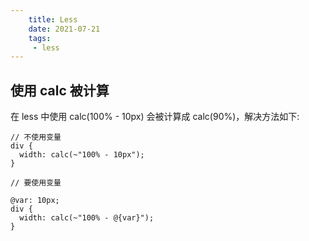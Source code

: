 ```yaml
---
    title: Less
    date: 2021-07-21
    tags:
     - less
---
```


<Boxx/>

## 使用 calc 被计算

在 less 中使用 calc(100% - 10px) 会被计算成 calc(90%)，解决方法如下:
```less
// 不使用变量
div {
  width: calc(~"100% - 10px");
}

// 要使用变量

@var: 10px;
div {
  width: calc(~"100% - @{var}");
}
```
